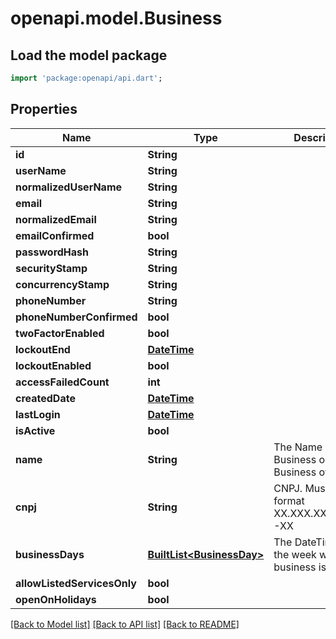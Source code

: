 # openapi.model.Business

## Load the model package
```dart
import 'package:openapi/api.dart';
```

## Properties
Name | Type | Description | Notes
------------ | ------------- | ------------- | -------------
**id** | **String** |  | [optional] 
**userName** | **String** |  | [optional] 
**normalizedUserName** | **String** |  | [optional] 
**email** | **String** |  | [optional] 
**normalizedEmail** | **String** |  | [optional] 
**emailConfirmed** | **bool** |  | [optional] 
**passwordHash** | **String** |  | [optional] 
**securityStamp** | **String** |  | [optional] 
**concurrencyStamp** | **String** |  | [optional] 
**phoneNumber** | **String** |  | [optional] 
**phoneNumberConfirmed** | **bool** |  | [optional] 
**twoFactorEnabled** | **bool** |  | [optional] 
**lockoutEnd** | [**DateTime**](DateTime.md) |  | [optional] 
**lockoutEnabled** | **bool** |  | [optional] 
**accessFailedCount** | **int** |  | [optional] 
**createdDate** | [**DateTime**](DateTime.md) |  | [optional] 
**lastLogin** | [**DateTime**](DateTime.md) |  | [optional] 
**isActive** | **bool** |  | [optional] 
**name** | **String** | The Name of the Business or Business owner | [optional] 
**cnpj** | **String** | CNPJ. Must be on format XX.XXX.XXX/XXXX-XX | [optional] 
**businessDays** | [**BuiltList&lt;BusinessDay&gt;**](BusinessDay.md) | The DateTimes of the week where the business is open | [optional] 
**allowListedServicesOnly** | **bool** |  | [optional] 
**openOnHolidays** | **bool** |  | [optional] 

[[Back to Model list]](../README.md#documentation-for-models) [[Back to API list]](../README.md#documentation-for-api-endpoints) [[Back to README]](../README.md)


